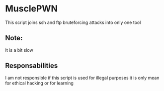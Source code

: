 # MusclePWN
This script joins ssh and ftp bruteforcing attacks into only one tool

## Note:
It is a bit slow

## Responsabilities
I am not responsible if this script is used for illegal purposes it is only mean for ethical hacking or for learning